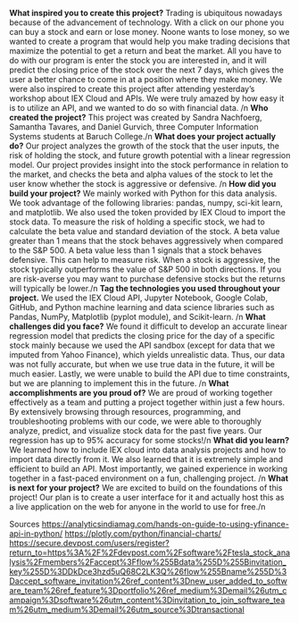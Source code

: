  
**What inspired you to create this project?**
Trading is ubiquitous nowadays because of the advancement of technology. With a click on our phone you can buy a stock and earn or lose money. Noone wants to lose money, so we wanted to create a program that would help you make trading decisions that maximize the potential to get a return and beat the market. All you have to do with our program is enter the stock you are interested in, and it will predict the closing price of the stock over the next 7 days, which gives the user a better chance to come in at a position where they make money. We were also inspired to create this project after attending yesterday’s workshop about IEX Cloud and APIs. We were truly amazed by how easy it is to utilize an API, and we wanted to do so with financial data. /n
**Who created the project?**
This project was created by Sandra Nachfoerg, Samantha Tavares, and Daniel Gurvich, three Computer Information Systems students at Baruch College./n
**What does your project actually do?**
Our project analyzes the growth of the stock that the user inputs, the risk of holding the stock, and future growth potential with a linear regression model. Our project provides insight into the stock performance in relation to the market, and checks the beta and alpha values of the stock to let the user know whether the stock is aggressive or defensive. /n
**How did you build your project?**
We mainly worked with Python for this data analysis. We took advantage of the following libraries: pandas, numpy, sci-kit learn, and matplotlib. We also used the token provided by IEX Cloud to import the stock data. To measure the risk of holding a specific stock, we had to calculate the beta value and standard deviation of the stock. A beta value greater than 1 means that the stock behaves aggressively when compared to the S&P 500. A beta value less than 1 signals that a stock behaves defensive. This can help to measure risk. When a stock is aggressive, the stock typically outperforms the value of S&P 500 in both directions. If you are risk-averse you may want to purchase defensive stocks but the returns will typically be lower./n
**Tag the technologies you used throughout your project.** 
We used the IEX Cloud API, Jupyter Notebook, Google Colab, GitHub, and Python machine learning and data science libraries such as Pandas, NumPy, Matplotlib (pyplot module), and Scikit-learn. /n
**What challenges did you face?**
We found it difficult to develop an accurate linear regression model that predicts the closing price for the day of a specific stock mainly because we used the API sandbox (except for data that we imputed from Yahoo Finance), which yields unrealistic data. Thus, our data was not fully accurate, but when we use true data in the future, it will be much easier. Lastly, we were unable to build the API due to time constraints, but we are planning to implement this in the future. /n
**What accomplishments are you proud of?**
We are proud of working together effectively as a team and putting a project together within just a few hours. By extensively browsing through resources, programming, and troubleshooting problems with our code, we were able to thoroughly analyze, predict, and visualize stock data for the past five years. Our regression has up to 95% accuracy for some stocks!/n
**What did you learn?**
We learned how to include IEX cloud into data analysis projects and how to import data directly from it. We also learned that it is extremely simple and efficient to build an API. Most importantly, we gained experience in working together in a fast-paced environment on a fun, challenging project. /n
**What is next for your project?**
We are excited to build on the foundations of this project! Our plan is to create a user interface for it and actually host this as a live application on the web for anyone in the world to use for free./n

Sources
https://analyticsindiamag.com/hands-on-guide-to-using-yfinance-api-in-python/
https://plotly.com/python/financial-charts/
https://secure.devpost.com/users/register?return_to=https%3A%2F%2Fdevpost.com%2Fsoftware%2Ftesla_stock_analysis%2Fmembers%2Faccept%3Fflow%255Bdata%255D%255Binvitation_key%255D%3DDkDce3hzd5uQ68C2LK3Q%26flow%255Bname%255D%3Daccept_software_invitation%26ref_content%3Dnew_user_added_to_software_team%26ref_feature%3Dportfolio%26ref_medium%3Demail%26utm_campaign%3Dsoftware%26utm_content%3Dinvitation_to_join_software_team%26utm_medium%3Demail%26utm_source%3Dtransactional
